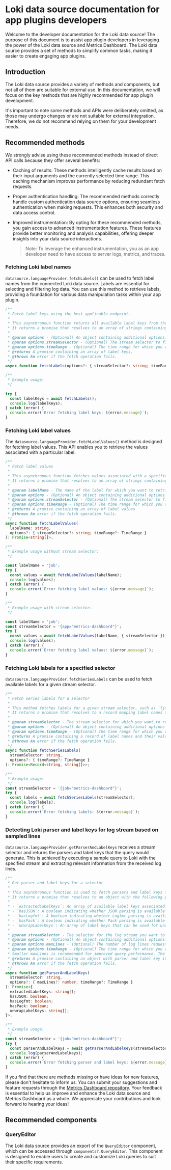 # Loki data source documentation for app plugins developers

Welcome to the developer documentation for the Loki data source! The purpose of this document is to assist app plugin developers in leveraging the power of the Loki data source and Metrics Dashboard. The Loki data source provides a set of methods to simplify common tasks, making it easier to create engaging app plugins.

## Introduction

The Loki data source provides a variety of methods and components, but not all of them are suitable for external use. In this documentation, we will focus on the key methods that are highly recommended for app plugin development.

It's important to note some methods and APIs were deliberately omitted, as those may undergo changes or are not suitable for external integration. Therefore, we do not recommend relying on them for your development needs.

## Recommended methods

We strongly advise using these recommended methods instead of direct API calls because they offer several benefits:

- Caching of results: These methods intelligently cache results based on their input arguments and the currently selected time range. This caching mechanism improves performance by reducing redundant fetch requests.

- Proper authentication handling: The recommended methods correctly handle custom authentication data source options, ensuring seamless authentication when making requests. This enhances both security and data access control.

- Improved instrumentation: By opting for these recommended methods, you gain access to advanced instrumentation features. These features provide better monitoring and analysis capabilities, offering deeper insights into your data source interactions.
  > Note: To leverage the enhanced instrumentation, you as an app developer need to have access to server logs, metrics, and traces.

### Fetching Loki label names

`datasource.languageProvider.fetchLabels()` can be used to fetch label names from the connected Loki data source. Labels are essential for selecting and filtering log data. You can use this method to retrieve labels, providing a foundation for various data manipulation tasks within your app plugin.

```ts
/**
 * Fetch label keys using the best applicable endpoint.
 *
 * This asynchronous function returns all available label keys from the data source.
 * It returns a promise that resolves to an array of strings containing the label keys.
 *
 * @param options - (Optional) An object containing additional options.
 * @param options.streamSelector - (Optional) The stream selector to filter label keys. If not provided, all label keys are fetched.
 * @param options.timeRange - (Optional) The time range for which you want to retrieve label keys. If not provided, the default time range is used.
 * @returns A promise containing an array of label keys.
 * @throws An error if the fetch operation fails.
 */
async function fetchLabels(options?: { streamSelector?: string; timeRange?: TimeRange }): Promise<string[]>;

/**
 * Example usage:
 */

try {
  const labelKeys = await fetchLabels();
  console.log(labelKeys);
} catch (error) {
  console.error(`Error fetching label keys: ${error.message}`);
}
```

### Fetching Loki label values

The `datasource.languageProvider.fetchLabelValues()` method is designed for fetching label values. This API enables you to retrieve the values associated with a particular label.

```ts
/**
 * Fetch label values
 *
 * This asynchronous function fetches values associated with a specified label name.
 * It returns a promise that resolves to an array of strings containing the label values.
 *
 * @param labelName - The name of the label for which you want to retrieve values.
 * @param options - (Optional) An object containing additional options.
 * @param options.streamSelector - (Optional) The stream selector to filter label values. If not provided, all label values are fetched.
 * @param options.timeRange - (Optional) The time range for which you want to retrieve label values. If not provided, the default time range is used.
 * @returns A promise containing an array of label values.
 * @throws An error if the fetch operation fails.
 */
async function fetchLabelValues(
  labelName: string,
  options?: { streamSelector?: string; timeRange?: TimeRange }
): Promise<string[]>;

/**
 * Example usage without stream selector:
 */

const labelName = 'job';
try {
  const values = await fetchLabelValues(labelName);
  console.log(values);
} catch (error) {
  console.error(`Error fetching label values: ${error.message}`);
}

/**
 * Example usage with stream selector:
 */

const labelName = 'job';
const streamSelector = '{app="metrics-dashboard"}';
try {
  const values = await fetchLabelValues(labelName, { streamSelector });
  console.log(values);
} catch (error) {
  console.error(`Error fetching label values: ${error.message}`);
}
```

### Fetching Loki labels for a specified selector

`datasource.languageProvider.fetchSeriesLabels` can be used to fetch available labels for a given stream selector.

```ts
/**
 * Fetch series labels for a selector
 *
 * This method fetches labels for a given stream selector, such as `{job="metrics-dashboard"}`.
 * It returns a promise that resolves to a record mapping label names to their corresponding values.
 *
 * @param streamSelector - The stream selector for which you want to retrieve labels.
 * @param options - (Optional) An object containing additional options - currently only time range.
 * @param options.timeRange - (Optional) The time range for which you want to retrieve label keys. If not provided, the default time range is used.
 * @returns A promise containing a record of label names and their values.
 * @throws An error if the fetch operation fails.
 */
async function fetchSeriesLabels(
  streamSelector: string,
  options?: { timeRange?: TimeRange }
): Promise<Record<string, string[]>>;

/**
 * Example usage:
 */
const streamSelector = '{job="metrics-dashboard"}';
try {
  const labels = await fetchSeriesLabels(streamSelector);
  console.log(labels);
} catch (error) {
  console.error(`Error fetching labels: ${error.message}`);
}
```

### Detecting Loki parser and label keys for log stream based on sampled lines

`datasource.languageProvider.getParserAndLabelKeys` receives a stream selector and returns the parsers and label keys that the query would generate. This is achieved by executing a sample query to Loki with the specified stream and extracting relevant information from the received log lines.

```ts
/**
 * Get parser and label keys for a selector
 *
 * This asynchronous function is used to fetch parsers and label keys for a selected log stream based on sampled lines.
 * It returns a promise that resolves to an object with the following properties:
 *
 * - `extractedLabelKeys`: An array of available label keys associated with the log stream.
 * - `hasJSON`: A boolean indicating whether JSON parsing is available for the stream.
 * - `hasLogfmt`: A boolean indicating whether Logfmt parsing is available for the stream.
 * - `hasPack`: A boolean indicating whether Pack parsing is available for the stream.
 * - `unwrapLabelKeys`: An array of label keys that can be used for unwrapping log data.
 *
 * @param streamSelector - The selector for the log stream you want to analyze.
 * @param options - (Optional) An object containing additional options.
 * @param options.maxLines - (Optional) The number of log lines requested when determining parsers and label keys.
 * @param options.timeRange - (Optional) The time range for which you want to retrieve label keys. If not provided, the default time range is used.
 * Smaller maxLines is recommended for improved query performance. The default count is 10.
 * @returns A promise containing an object with parser and label key information.
 * @throws An error if the fetch operation fails.
 */
async function getParserAndLabelKeys(
  streamSelector: string,
  options?: { maxLines?: number; timeRange?: TimeRange }
): Promise<{
  extractedLabelKeys: string[];
  hasJSON: boolean;
  hasLogfmt: boolean;
  hasPack: boolean;
  unwrapLabelKeys: string[];
}>;

/**
 * Example usage:
 */
const streamSelector = '{job="metrics-dashboard"}';
try {
  const parserAndLabelKeys = await getParserAndLabelKeys(streamSelector, { maxLines: 5 });
  console.log(parserAndLabelKeys);
} catch (error) {
  console.error(`Error fetching parser and label keys: ${error.message}`);
}
```

If you find that there are methods missing or have ideas for new features, please don't hesitate to inform us. You can submit your suggestions and feature requests through the [Metrics Dashboard repository](https://github.com/metrics-dashboard/metrics-dashboard/issues/new?assignees=&labels=type%2Ffeature-request&projects=&template=1-feature_requests.md). Your feedback is essential to help us improve and enhance the Loki data source and Metrics Dashboard as a whole. We appreciate your contributions and look forward to hearing your ideas!

## Recommended components

### QueryEditor

The Loki data source provides an export of the `QueryEditor` component, which can be accessed through `components?.QueryEditor`. This component is designed to enable users to create and customize Loki queries to suit their specific requirements.
